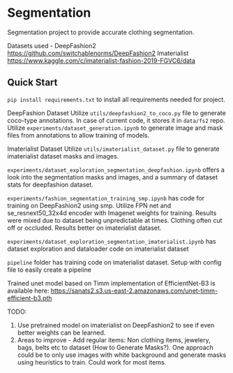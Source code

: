 # Segmentation


Segmentation project to provide accurate clothing segmentation.

Datasets used - 
DeepFashion2 https://github.com/switchablenorms/DeepFashion2
Imaterialist https://www.kaggle.com/c/imaterialist-fashion-2019-FGVC6/data

## Quick Start

`pip install requirements.txt` to install all requirements needed for project.

DeepFashion Dataset
Utilize `utils/deepfashion2_to_coco.py` file to generate coco-type annotations. In case of current code, it stores it in `data/fs2` repo.
Utilize `experiments/dataset_generation.ipynb` to generate image and mask files from annotations to allow training of models.

Imaterialist Dataset
Utilize `utils/imaterialist_dataset.py` file to generate imaterialist dataset masks and images.


`experiments/dataset_exploration_segmentation_deepfashion.ipynb` offers a look into the segmentation masks and images, and a summary of dataset stats for deepfashion dataset.

`experiments/fashion_segmentation_training_smp.ipynb` has code for training on DeepFashion2 using smp. Utilize FPN net and se_resnext50_32x4d encoder with Imagenet weights for training. Results were mixed due to dataset being unpredictable at times. Clothing often cut off or occluded.
Results better on imaterialist dataset.

`experiments/dataset_exploration_segmentation_imaterialist.ipynb` has dataset exploration and dataloader code on imaterialist dataset

`pipeline` folder has training code on imaterialist dataset. Setup with config file to easily create a pipeline

Trained unet model based on Timm implementation of EfficientNet-B3 is available here: https://sanats2.s3.us-east-2.amazonaws.com/unet-timm-efficient-b3.pth

TODO:
1) Use pretrained model on imaterialist on DeepFashion2 to see if even better weights can be learned.
2) Areas to improve - Add regular items: Non clothing items, jewelery, bags, belts etc to dataset (How to Generate Masks?). One approach could be to only use images with white background and generate masks using heuristics to train. Could work for most items.

